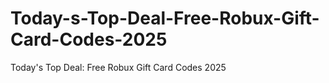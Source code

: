# Today-s-Top-Deal-Free-Robux-Gift-Card-Codes-2025
Today's Top Deal: Free Robux Gift Card Codes 2025
